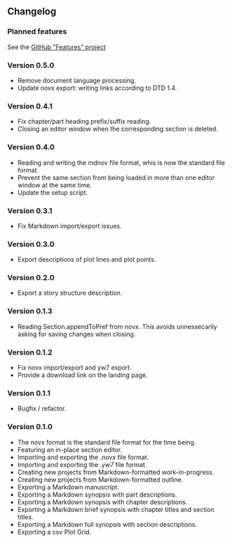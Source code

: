 ## Changelog

### Planned features

See the [GitHub "Features" project](https://github.com/users/peter88213/projects/17)



### Version 0.5.0

- Remove document language processing.
- Update novx export: writing links according to DTD 1.4.

### Version 0.4.1

- Fix chapter/part heading prefix/suffix reading.
- Closing an editor window when the corresponding section is deleted.

### Version 0.4.0

- Reading and writing the mdnov file format, whis is now the standard file format.
- Prevent the same section from being loaded in more than one editor window at the same time.
- Update the setup script.

### Version 0.3.1

- Fix Markdown import/export issues.

### Version 0.3.0

- Export descriptions of plot lines and plot points.

### Version 0.2.0

- Export a story structure description.

### Version 0.1.3

- Reading Section.appendToPref from novx. This avoids unnessecarily asking for saving changes when closing. 

### Version 0.1.2

- Fix novx import/export and yw7 export.
- Provide a download link on the landing page.

### Version 0.1.1

- Bugfix / refactor.

### Version 0.1.0

- The novx format is the standard file format for the time being. 
- Featuring an in-place section editor.
- Importing and exporting the *.novx* file format.
- Importing and exporting the *.yw7* file format.
- Creating new projects from Markdown-formatted work-in-progress.
- Creating new projects from Markdown-formatted outline.
- Exporting a Markdown manuscript.
- Exporting a Markdown synopsis with part descriptions.
- Exporting a Markdown synopsis with chapter descriptions.
- Exporting a Markdown brief synopsis with chapter titles and section titles.
- Exporting a Markdown full synopsis with section descriptions.
- Exporting a csv Plot Grid.



